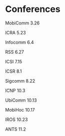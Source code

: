 # Conferences
MobiComm	3.26

ICRA	5.23

Infocomm	6.4

RSS	6.27

ICSI	7.15

ICSR	8.1

Sigcomm	8.22

ICNP	10.3

UbiComm	10.13

MobiHoc	10.17

IROS	10.23

ANTS 11.2

